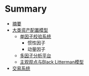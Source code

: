 # Summary

* [摘要](README.md)
* [大类资产配置模型](asset-allocation-model/README.md)
  * [单因子校验系统](asset-allocation-model/single-factor-validation.md)
    * 惯性因子
    * 动量因子
  * [多因子分析平台](asset-allocation-model/duo-yin-zi-fen-xi-ping-tai.md)
  * [主观观点与Black Litterman模型](asset-allocation-model/zhu-guan-guan-dian-yu-black-litterman-mo-xing.md)
* [交易系统](trading_system/README.md)

